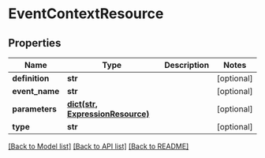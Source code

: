 # EventContextResource

## Properties
Name | Type | Description | Notes
------------ | ------------- | ------------- | -------------
**definition** | **str** |  | [optional] 
**event_name** | **str** |  | [optional] 
**parameters** | [**dict(str, ExpressionResource)**](ExpressionResource.md) |  | [optional] 
**type** | **str** |  | [optional] 

[[Back to Model list]](../README.md#documentation-for-models) [[Back to API list]](../README.md#documentation-for-api-endpoints) [[Back to README]](../README.md)


